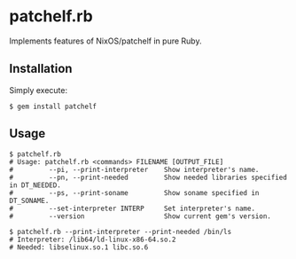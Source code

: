 # patchelf.rb

Implements features of NixOS/patchelf in pure Ruby.

## Installation

Simply execute:
```
$ gem install patchelf
```

## Usage

```
$ patchelf.rb
# Usage: patchelf.rb <commands> FILENAME [OUTPUT_FILE]
#         --pi, --print-interpreter    Show interpreter's name.
#         --pn, --print-needed         Show needed libraries specified in DT_NEEDED.
#         --ps, --print-soname         Show soname specified in DT_SONAME.
#         --set-interpreter INTERP     Set interpreter's name.
#         --version                    Show current gem's version.

```

```
$ patchelf.rb --print-interpreter --print-needed /bin/ls
# Interpreter: /lib64/ld-linux-x86-64.so.2
# Needed: libselinux.so.1 libc.so.6

```
